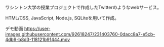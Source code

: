 ワシントン大学の授業プロジェクトで作成したTwitterのようなwebサービス。

HTML/CSS, JavaScript, Node.js, SQLiteを用いて作成。


デモ動画
https://user-images.githubusercontent.com/92618247/231403760-0dacc8a7-e5cb-4db9-b8d3-118121b91444.mov
